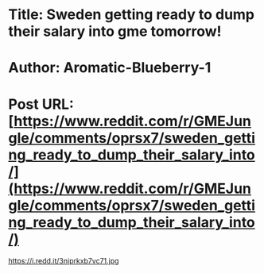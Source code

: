 # Title: Sweden getting ready to dump their salary into gme tomorrow!
# Author: Aromatic-Blueberry-1
# Post URL: [https://www.reddit.com/r/GMEJungle/comments/oprsx7/sweden_getting_ready_to_dump_their_salary_into/](https://www.reddit.com/r/GMEJungle/comments/oprsx7/sweden_getting_ready_to_dump_their_salary_into/)


https://i.redd.it/3njprkxb7vc71.jpg